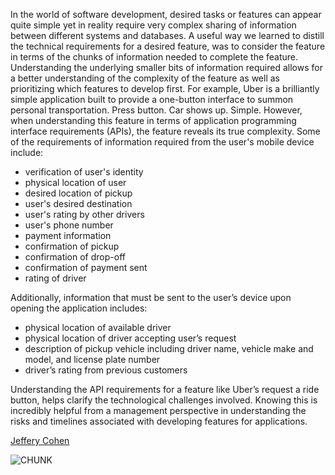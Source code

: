 In the world of software development, desired tasks or features can appear quite simple yet in reality require very complex sharing of information between different systems and databases.  A useful way we learned to distill the technical requirements for a desired feature, was to consider the feature in terms of the chunks of information needed to complete the feature.  Understanding the underlying smaller bits of information required allows for a better understanding of the complexity of the feature as well as prioritizing which features to develop first.  For example, Uber is a brilliantly simple application built to provide a one-button interface to summon personal transportation.  Press button.  Car shows up.  Simple.  However, when understanding this feature in terms of application programming interface requirements (APIs), the feature reveals its true complexity.  Some of the requirements of information required from the user's mobile device include:
* verification of user's identity
* physical location of user
* desired location of pickup
* user's desired destination
* user's rating by other drivers
* user's phone number
* payment information
* confirmation of pickup
* confirmation of drop-off
* confirmation of payment sent
* rating of driver
    
Additionally, information that must be sent to the user’s device upon opening the application includes:
* physical location of available driver
* physical location of driver accepting user’s request
* description of pickup vehicle including driver name, vehicle make and       model, and license plate number
* driver’s rating from previous customers

Understanding the API requirements for a feature like Uber’s request a ride button, helps clarify the technological challenges involved.  Knowing this is incredibly helpful from a management perspective in understanding the risks and timelines associated with developing features for applications. 

[Jeffery Cohen](http://www.huffingtonpost.co.uk/2012/04/18/the-goonies-chunk_n_1434409.html)

![CHUNK](http://i.huffpost.com/gen/573105/thumbs/o-GOONIES-570.jpg?4)
